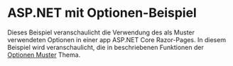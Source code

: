 # <a name="aspnet-using-options-sample"></a>ASP.NET mit Optionen-Beispiel

Dieses Beispiel veranschaulicht die Verwendung des als Muster verwendeten Optionen in einer app ASP.NET Core Razor-Pages. In diesem Beispiel wird veranschaulicht, die in beschriebenen Funktionen der [Optionen Muster](https://docs.microsoft.com/aspnet/core/fundamentals/configuration/options) Thema.
